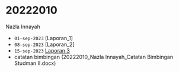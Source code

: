 # 20222010
Nazla Innayah


+ `01-sep-2023` [Laporan_1]
+ `08-sep-2023` [Laporan_2]
+ `15-sep-2023` [Laporan 3](2023_09_15_Presentasi3.pptx)
+ catatan bimbingan (20222010_Nazla Innayah_Catatan Bimbingan Studman II.docx) 
